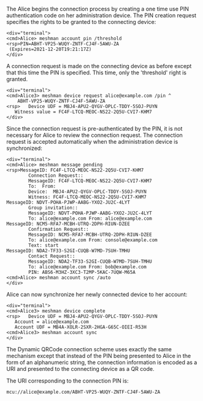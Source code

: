 
The Alice begins the connection process by creating a one time use PIN authentication code 
on her administration device. The PIN creation request specifies the rights to be granted
to the connecting device:


~~~~
<div="terminal">
<cmd>Alice> meshman account pin /threshold
<rsp>PIN=ABHT-VP25-WUQY-ZNTF-CJ4F-5AWU-ZA
 (Expires=2021-12-20T19:21:17Z)
</div>
~~~~

A connection request is made on the connecting device as before except that this time 
the PIN is specified. This time, only the 'threshold' right is granted.


~~~~
<div="terminal">
<cmd>Alice3> meshman device request alice@example.com /pin ^
    ABHT-VP25-WUQY-ZNTF-CJ4F-5AWU-ZA
<rsp>   Device UDF = MBJ4-APU2-QYGV-OPLC-TDDY-5SOJ-PUYN
   Witness value = FC4F-LTCQ-MEOC-NS22-2Q5U-CVI7-KHM7
</div>
~~~~

Since the connection request is pre-authenticated by the PIN, it is not necessary for 
Alice to review the connection request. The connection request is accepted 
automatically when the administration device is synchronized:


~~~~
<div="terminal">
<cmd>Alice> meshman message pending
<rsp>MessageID: FC4F-LTCQ-MEOC-NS22-2Q5U-CVI7-KHM7
        Connection Request::
        MessageID: FC4F-LTCQ-MEOC-NS22-2Q5U-CVI7-KHM7
        To:  From: 
        Device:  MBJ4-APU2-QYGV-OPLC-TDDY-5SOJ-PUYN
        Witness: FC4F-LTCQ-MEOC-NS22-2Q5U-CVI7-KHM7
MessageID: NDVT-POHA-PJWP-AABG-YXO2-JU2C-4LYT
        Group invitation::
        MessageID: NDVT-POHA-PJWP-AABG-YXO2-JU2C-4LYT
        To: alice@example.com From: alice@example.com
MessageID: NCM5-RFA7-MCBH-UTRQ-2DPH-RIUN-DZEE
        Confirmation Request::
        MessageID: NCM5-RFA7-MCBH-UTRQ-2DPH-RIUN-DZEE
        To: alice@example.com From: console@example.com
        Text: start
MessageID: NDA2-TF33-S2GI-CUQB-W7MD-7SUH-TMHU
        Contact Request::
        MessageID: NDA2-TF33-S2GI-CUQB-W7MD-7SUH-TMHU
        To: alice@example.com From: bob@example.com
        PIN: ABS6-M3HZ-3XC3-T2MP-5KAC-7UQW-M65A
<cmd>Alice> meshman account sync /auto
</div>
~~~~

Alice can now synchronize her newly connected device to her account:


~~~~
<div="terminal">
<cmd>Alice3> meshman device complete
<rsp>   Device UDF = MBJ4-APU2-QYGV-OPLC-TDDY-5SOJ-PUYN
   Account = alice@example.com
   Account UDF = MB4A-XOLR-2SXR-2HGA-G65C-OIEI-R53H
<cmd>Alice3> meshman account sync
</div>
~~~~

The Dynamic QRCode connection scheme uses exactly the same mechanism except that instead 
of the PIN being presented to Alice in the form of an alphanumeric string, the connection
information is encoded as a URI and presented to the connecting device as a QR code.

The URI corresponding to the connection PIN is:

~~~~
mcu://alice@example.com/ABHT-VP25-WUQY-ZNTF-CJ4F-5AWU-ZA
~~~~


